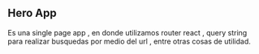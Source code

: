 ## Hero App

Es una single page app , en donde utilizamos router react , query string para realizar busquedas por medio del url , entre otras cosas de utilidad.
